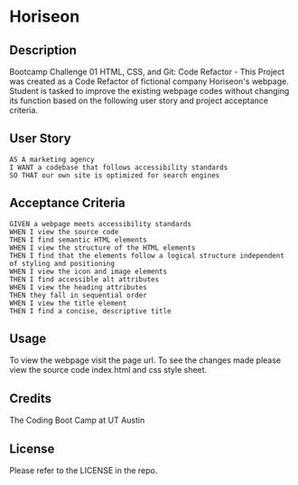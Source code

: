# Horiseon

## Description

Bootcamp Challenge 01 HTML, CSS, and Git: Code Refactor - This Project was created as a Code Refactor of fictional company Horiseon's webpage. Student is tasked to improve the existing webpage codes without changing its function based on the following user story and project acceptance criteria.

## User Story

```
AS A marketing agency
I WANT a codebase that follows accessibility standards
SO THAT our own site is optimized for search engines
```

## Acceptance Criteria

```
GIVEN a webpage meets accessibility standards
WHEN I view the source code
THEN I find semantic HTML elements
WHEN I view the structure of the HTML elements
THEN I find that the elements follow a logical structure independent of styling and positioning
WHEN I view the icon and image elements
THEN I find accessible alt attributes
WHEN I view the heading attributes
THEN they fall in sequential order
WHEN I view the title element
THEN I find a concise, descriptive title
```

## Usage

To view the webpage visit the page url.
To see the changes made please view the source code index.html and css style sheet.

## Credits

The Coding Boot Camp at UT Austin

## License

Please refer to the LICENSE in the repo.